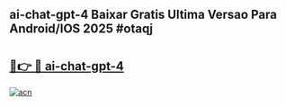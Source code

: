 ## ai-chat-gpt-4 Baixar Gratis Ultima Versao Para Android/IOS 2025 #otaqj

# <h2><a href="https://ainizakaria.my?title=ai-chat-gpt-4&ref=20M">🔗👉 🔴 ai-chat-gpt-4</a></h2>

[![acn](https://github.com/user-attachments/assets/0f9c940e-d8b0-45ae-aac7-cd30a18b3e1c)](https://ainizakaria.my?title=ai-chat-gpt-4&ref=20M)

